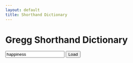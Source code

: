 ```yaml
---
layout: default
title: Shorthand Dictionary
---
```


<script type="text/javascript" src="/users/jcyang/shorthand/dataset.js"></script>
<script type="text/javascript" src="/users/jcyang/shorthand/data.js"></script>

# Gregg Shorthand Dictionary

<p><input id="txt1" type="text" value="happiness" onkeydown="if(event.keyCode==13){hideSuggestion();refreshImage()}">
<input id="submit" type="button" value="Load" onclick="hideSuggestion();refreshImage()"></p>

<p id="record"></p>

<div id="suggest" style="display:none">
<p>Similar words</p>
<input id="bt0" type="button" value="bt0" onclick="document.getElementById('txt1').value = document.getElementById('bt0').value;refreshImage()">
<input id="bt1" type="button" value="bt1" onclick="document.getElementById('txt1').value = document.getElementById('bt1').value;refreshImage()">
<input id="bt2" type="button" value="bt2" onclick="document.getElementById('txt1').value = document.getElementById('bt2').value;refreshImage()">
<input id="bt3" type="button" value="bt3" onclick="document.getElementById('txt1').value = document.getElementById('bt3').value;refreshImage()">
<input id="bt4" type="button" value="bt4" onclick="document.getElementById('txt1').value = document.getElementById('bt4').value;refreshImage()">
<input id="bt5" type="button" value="bt5" onclick="document.getElementById('txt1').value = document.getElementById('bt5').value;refreshImage()">
<input id="bt6" type="button" value="bt6" onclick="document.getElementById('txt1').value = document.getElementById('bt6').value;refreshImage()">
<input id="bt7" type="button" value="bt7" onclick="document.getElementById('txt1').value = document.getElementById('bt7').value;refreshImage()">
</div>